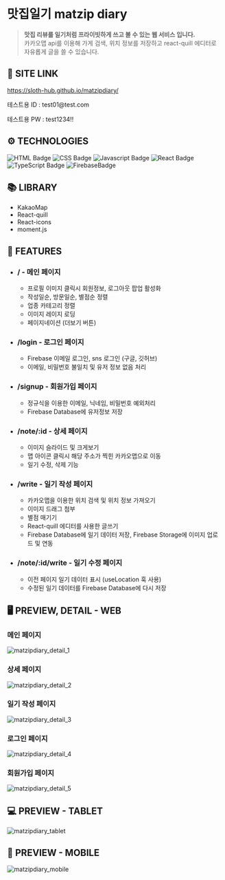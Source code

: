 # 맛집일기 matzip diary

> **맛집 리뷰를 일기처럼 프라이빗하게 쓰고 볼 수 있는 웹 서비스 입니다.** <br>
카카오맵 api를 이용해 가게 검색, 위치 정보를 저장하고 react-quill 에디터로 자유롭게 글을 쓸 수 있습니다.

## 🔗 **SITE LINK**
https://sloth-hub.github.io/matzipdiary/

<p>테스트용 ID : test01@test.com</p>

테스트용 PW : test1234!!

## ⚙ **TECHNOLOGIES**

![HTML Badge](https://img.shields.io/badge/html5-E34F26?style=for-the-badge&logo=html5&logoColor=white)
![CSS Badge](https://img.shields.io/badge/css3-1572B6?style=for-the-badge&logo=css3&logoColor=white)
![Javascript Badge](https://img.shields.io/badge/javascript-F7DF1E?style=for-the-badge&logo=javascript&logoColor=black)
![React Badge](https://img.shields.io/badge/react-61DAFB?style=for-the-badge&logo=react&logoColor=black)
![TypeScript Badge](https://img.shields.io/badge/typescript-3178C6?style=for-the-badge&logo=typescript&logoColor=black)
![FirebaseBadge](https://img.shields.io/badge/firebase-FFCA28?style=for-the-badge&logo=firebase&logoColor=white)

## 📚 **LIBRARY**
- KakaoMap
- React-quill
- React-icons
- moment.js

## 📄 **FEATURES**

- ### / - 메인 페이지
    - 프로필 이미지 클릭시 회원정보, 로그아웃 팝업 활성화
    - 작성일순, 방문일순, 별점순 정렬
    - 업종 카테고리 정렬
    - 이미지 레이지 로딩
    - 페이지네이션 (더보기 버튼)

- ### /login - 로그인 페이지
  - Firebase 이메일 로그인, sns 로그인 (구글, 깃허브)
  - 이메일, 비밀번호 불일치 및 유저 정보 없음 처리

- ### /signup - 회원가입 페이지
  - 정규식을 이용한 이메일, 닉네임, 비밀번호 예외처리
  - Firebase Database에 유저정보 저장

- ### /note/:id - 상세 페이지
  - 이미지 슬라이드 및 크게보기
  - 맵 아이콘 클릭시 해당 주소가 찍힌 카카오맵으로 이동
  - 일기 수정, 삭제 기능

- ### /write - 일기 작성 페이지
  - 카카오맵을 이용한 위치 검색 및 위치 정보 가져오기
  - 이미지 드래그 첨부
  - 별점 매기기
  - React-quill 에디터를 사용한 글쓰기
  - Firebase Database에 일기 데이터 저장, Firebase Storage에 이미지 업로드 및 연동

- ### /note/:id/write - 일기 수정 페이지
  - 이전 페이지 일기 데이터 표시 (useLocation 훅 사용)
  - 수정된 일기 데이터를 Firebase Database에 다시 저장

## 🖥 PREVIEW, DETAIL - **WEB**
### 메인 페이지
![matzipdiary_detail_1](https://github.com/user-attachments/assets/c53e4a90-501d-4ea9-9d00-550c3877c3e8)
### 상세 페이지
![matzipdiary_detail_2](https://github.com/user-attachments/assets/af9baff6-9154-459e-b79c-5f64bdfd80bd)
### 일기 작성 페이지
![matzipdiary_detail_3](https://github.com/user-attachments/assets/83e81b57-b3e0-4d86-9fff-09463d46813a)
### 로그인 페이지
![matzipdiary_detail_4](https://github.com/user-attachments/assets/1149e6ae-8ede-44b9-995b-d29d326f4387)
### 회원가입 페이지
![matzipdiary_detail_5](https://github.com/user-attachments/assets/b8bffd52-4651-4b96-9bf4-075647016f70)

## 💻 PREVIEW - **TABLET**
![matzipdiary_tablet](https://github.com/user-attachments/assets/b06ebaa9-7eb2-45a4-84b1-47b732cd7b43)

## 📱 PREVIEW - **MOBILE**
![matzipdiary_mobile](https://github.com/user-attachments/assets/8831bbd4-ddf5-4b56-b1be-39b8e7bd1d97)

